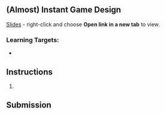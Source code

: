 [//]: # (<p><iframe src="https://douglasurner.github.io/GDP1/units/0/assignments/U0.3-instant-game-design/" width="100%" height="666px"></iframe></p>)

[slides]: 
[handout]: 

## (Almost) Instant Game Design



[Slides][slides] - right-click and choose **Open link in a new tab** to view.

### Learning Targets:

* 

## Instructions

1. 

## Submission
